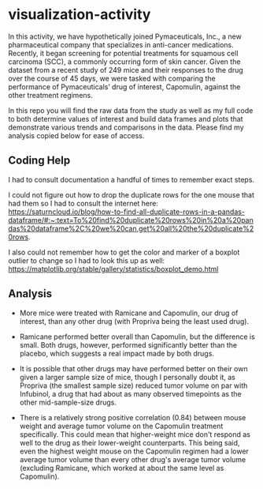 # visualization-activity

In this activity, we have hypothetically joined Pymaceuticals, Inc., a new pharmaceutical company that specializes in anti-cancer medications. Recently, it began screening for potential treatments for squamous cell carcinoma (SCC), a commonly occurring form of skin cancer. Given the dataset from a recent study of 249 mice and their responses to the drug over the course of 45 days, we were tasked with comparing the performance of Pymaceuticals’ drug of interest, Capomulin, against the other treatment regimens.

In this repo you will find the raw data from the study as well as my full code to both determine values of interest and build data frames and plots that demonstrate various trends and comparisons in the data. Please find my analysis copied below for ease of access.

<h2>Coding Help</h2>

I had to consult documentation a handful of times to remember exact steps. 

I could not figure out how to drop the duplicate rows for the one mouse that had them so I had to consult the internet here:
https://saturncloud.io/blog/how-to-find-all-duplicate-rows-in-a-pandas-dataframe/#:~:text=To%20find%20duplicate%20rows%20in%20a%20pandas%20dataframe%2C%20we%20can,get%20all%20the%20duplicate%20rows.

I also could not remember how to get the color and marker of a boxplot outlier to change so I had to look this up as well:
https://matplotlib.org/stable/gallery/statistics/boxplot_demo.html

<h2>Analysis</h2>

- More mice were treated with Ramicane and Capomulin, our drug of interest, than any other drug (with Propriva being the least used drug).

- Ramicane performed better overall than Capomulin, but the difference is small. Both drugs, however, performed significantly better than the placebo, which suggests a real impact made by both drugs. 

- It is possible that other drugs may have performed better on their own given a larger sample size of mice, though I personally doubt it, as Propriva (the smallest sample size) reduced tumor volume on par with Infubinol, a drug that had about as many observed timepoints as the other mid-sample-size drugs.

- There is a relatively strong positive correlation (0.84) between mouse weight and average tumor volume on the Capomulin treatment specifically. This could mean that higher-weight mice don't respond as well to the drug as their lower-weight counterparts. This being said, even the highest weight mouse on the Capomulin regimen had a lower average tumor volume than every other drug's average tumor volume (excluding Ramicane, which worked at about the same level as Capomulin).
